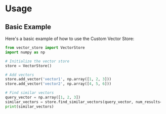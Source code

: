 # Usage

## Basic Example

Here's a basic example of how to use the Custom Vector Store:

```python
from vector_store import VectorStore
import numpy as np

# Initialize the vector store
store = VectorStore()

# Add vectors
store.add_vector('vector1', np.array([1, 2, 3]))
store.add_vector('vector2', np.array([4, 5, 6]))

# Find similar vectors
query_vector = np.array([1, 2, 3])
similar_vectors = store.find_similar_vectors(query_vector, num_results=2)
print(similar_vectors)